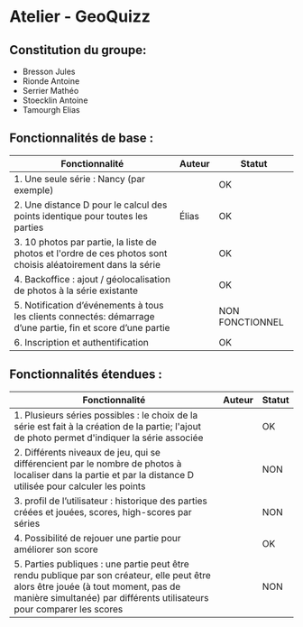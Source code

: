 # Atelier - GeoQuizz

## Constitution du groupe:  
- Bresson Jules
- Rionde Antoine
- Serrier Mathéo
- Stoecklin Antoine
- Tamourgh Elias

## Fonctionnalités de base :  
| Fonctionnalité                                                                                                | Auteur   | Statut |
|---------------------------------------------------------------------------------------------------------------|----------|--|
| 1. Une seule série : Nancy (par exemple)                                                                      |          | OK |
| 2. Une distance D pour le calcul des points identique pour toutes les parties                                 |   Élias       | OK |
| 3. 10 photos par partie, la liste de photos et l'ordre de ces photos sont choisis aléatoirement dans la série |          | OK |
| 4. Backoffice : ajout / géolocalisation de photos à la série existante                                        |          | OK |
| 5. Notification d’événements à tous les clients connectés: démarrage d’une partie, fin et score d’une partie  |          | NON FONCTIONNEL |
| 6. Inscription et authentification                                                                            |          | OK |

## Fonctionnalités étendues :
| Fonctionnalité                                                                                                                                                                                               | Auteur | Statut |
|--------------------------------------------------------------------------------------------------------------------------------------------------------------------------------------------------------------|--------|--------|
| 1. Plusieurs séries possibles : le choix de la série est fait à la création de la partie; l'ajout de photo permet d'indiquer la série associée                                                               |        | OK     |
| 2. Différents niveaux de jeu, qui se différencient par le nombre de photos à localiser dans la partie et par la distance D utilisée pour calculer les points                                                 |        | NON    |
| 3. profil de l’utilisateur : historique des parties créées et jouées, scores, high-scores par séries                                                                                                         |        | NON    |
| 4. Possibilité de rejouer une partie pour améliorer son score                                                                                                                                                |        | OK     |
| 5. Parties publiques : une partie peut être rendu publique par son créateur, elle peut être alors être jouée (à tout moment, pas de manière simultanée) par différents utilisateurs pour comparer les scores |        | NON    |